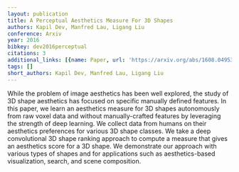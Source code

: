 ```yaml
---
layout: publication
title: A Perceptual Aesthetics Measure For 3D Shapes
authors: Kapil Dev, Manfred Lau, Ligang Liu
conference: Arxiv
year: 2016
bibkey: dev2016perceptual
citations: 3
additional_links: [{name: Paper, url: 'https://arxiv.org/abs/1608.04953'}]
tags: []
short_authors: Kapil Dev, Manfred Lau, Ligang Liu
---
```

While the problem of image aesthetics has been well explored, the study of 3D
shape aesthetics has focused on specific manually defined features. In this
paper, we learn an aesthetics measure for 3D shapes autonomously from raw voxel
data and without manually-crafted features by leveraging the strength of deep
learning. We collect data from humans on their aesthetics preferences for
various 3D shape classes. We take a deep convolutional 3D shape ranking
approach to compute a measure that gives an aesthetics score for a 3D shape. We
demonstrate our approach with various types of shapes and for applications such
as aesthetics-based visualization, search, and scene composition.